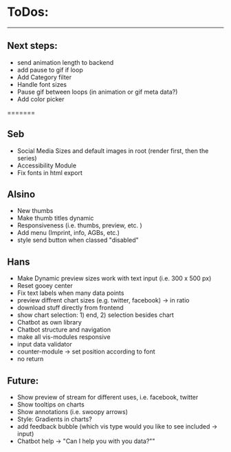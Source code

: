 # ToDos:
---

## Next steps:
- send animation length to backend
- add pause to gif if loop
- Add Category filter
- Handle font sizes
- Pause gif between loops (in animation or gif meta data?)
- Add color picker

=======

## Seb
- Social Media Sizes and default images in root (render first, then the series)
- Accessibility Module
- Fix fonts in html export

## Alsino
- New thumbs 
- Make thumb titles dynamic
- Responsiveness (i.e. thumbs, preview, etc. )
- Add menu (Imprint, info, AGBs, etc.)
- style send button when classed "disabled"

## Hans

- Make Dynamic preview sizes work with text input (i.e. 300 x 500 px)
- Reset gooey center
- Fix text labels when many data points
- preview diffrent chart sizes (e.g. twitter, facebook) -> in ratio
- download stuff directly from frontend
- show chart selection: 1) end, 2) selection besides chart
- Chatbot as own library
- Chatbot structure and navigation
- make all vis-modules responsive
- input data validator
- counter-module -> set position according to font
- no return


## Future:
- Show preview of stream for different uses, i.e. facebook, twitter 
- Show tooltips on charts
- Show annotations (i.e. swoopy arrows)
- Style: Gradients in charts?
- add feedback bubble (which vis type would you like to see included -> input)
- Chatbot help -> "Can I help you with you data?""
